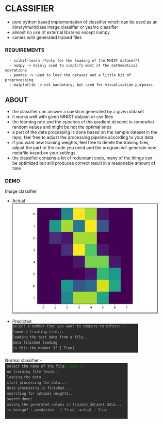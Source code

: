 # CLASSIFIER
  - pure python based implementation of classifier which can be used as an binary/multiclass image classifier or yes/no             classifier 
  - almost no use of external libraries except numpy
  - comes with generated trained files
  ### REQUIREMENTS
      - scikit-learn (*only for the loading of the MNIST dataset*)
      - numpy -> mainly used to simplify most of the mathematical operations
      - pandas -> used to load the dataset and a little bit of preprocessing
      - matplotlib -> not mandatory, but used for visualisation purposes

## ABOUT
  - the classifier can answer a question generated by a given dataset
  - it works well with given MNIST dataset or csv files
  - the learning rate and the epoches of the gradient descent is somewhat random values and might be not the optimal ones
  - a part of the data processing is done based on the sample dataset in the repo, feel free to adjust the processing pipeline     according to your data 
  - if you want new training weights, feel free to delete the training files, adjust the part of the code you need and the         program will generate new metafile based on your settings    
  - the classifier contains a lot of redundant code, many of the things can be optimized but still produces correct result in a     reasonable amount of time
  
  ### DEMO
   Image classifier   
   - Actual ![Image description](https://github.com/VenkoChakalov/classifier/blob/master/demo/3.png)
       
       
       
       
   - Predicted ![Image description](https://github.com/VenkoChakalov/classifier/blob/master/demo/2.png)
       
   Normal classifier
       - ![Image description](https://github.com/VenkoChakalov/classifier/blob/master/demo/1.png)
    
